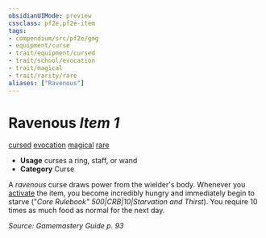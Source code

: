 ```yaml
---
obsidianUIMode: preview
cssclass: pf2e,pf2e-item
tags:
- compendium/src/pf2e/gmg
- equipment/curse
- trait/equipment/cursed
- trait/school/evocation
- trait/magical
- trait/rarity/rare
aliases: ["Ravenous"]
---
```

# Ravenous *Item 1*  
[cursed](cursed-gmg.md)  [evocation](evocation.md)  [magical](magical.md)  [rare](rare.md)  

- **Usage** curses a ring, staff, or wand
- **Category** Curse

A _ravenous_ curse draws power from the wielder's body. Whenever you [activate](activate-an-item.md) the item, you become incredibly hungry and immediately begin to starve ("_Core Rulebook" 500|CRB|10|Starvation and Thirst_). You require 10 times as much food as normal for the next day.

*Source: Gamemastery Guide p. 93*